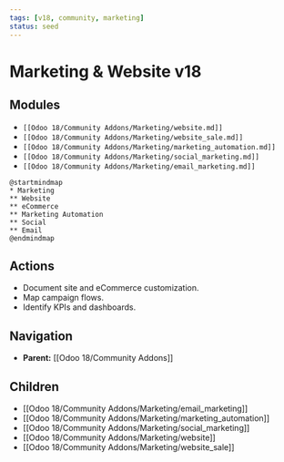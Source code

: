```yaml
---
tags: [v18, community, marketing]
status: seed
---
```

# Marketing & Website v18

## Modules
- `[[Odoo 18/Community Addons/Marketing/website.md]]`
- `[[Odoo 18/Community Addons/Marketing/website_sale.md]]`
- `[[Odoo 18/Community Addons/Marketing/marketing_automation.md]]`
- `[[Odoo 18/Community Addons/Marketing/social_marketing.md]]`
- `[[Odoo 18/Community Addons/Marketing/email_marketing.md]]`

```plantuml
@startmindmap
* Marketing
** Website
** eCommerce
** Marketing Automation
** Social
** Email
@endmindmap
```

## Actions
- Document site and eCommerce customization.
- Map campaign flows.
- Identify KPIs and dashboards.




## Navigation
- **Parent:** [[Odoo 18/Community Addons]]


## Children
- [[Odoo 18/Community Addons/Marketing/email_marketing]]
- [[Odoo 18/Community Addons/Marketing/marketing_automation]]
- [[Odoo 18/Community Addons/Marketing/social_marketing]]
- [[Odoo 18/Community Addons/Marketing/website]]
- [[Odoo 18/Community Addons/Marketing/website_sale]]